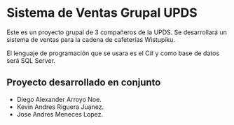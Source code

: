 # Sistema de Ventas Grupal UPDS
Este es un proyecto grupal de 3 compañeros de la UPDS.
Se desarrollará un sistema de ventas para la cadena de cafeterías Wistupiku.

El lenguaje de programación que se usara es el C# y como base de datos será SQL Server.

## Proyecto desarrollado en conjunto
- Diego Alexander Arroyo Noe.
- Kevin Andres Riguera Juanez.
- Jose Andres Meneces Lopez.